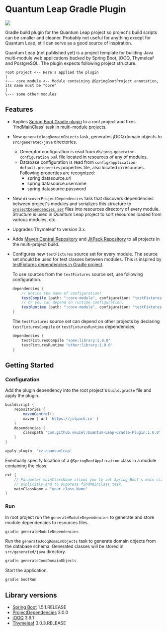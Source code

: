 # Quantum Leap Gradle Plugin

[![](https://jitpack.io/v/vkuzel/Quantum-Leap-Gradle-Plugin.svg)](https://jitpack.io/#vkuzel/Quantum-Leap-Gradle-Plugin)

Gradle build plugin for the Quantum Leap project so project's build scripts can be smaller and cleaner.
Probably not useful for anything except for Quantum Leap, still can serve as a good source of inspiration.

Quantum Leap (not published yet) is a project template for building Java multi-module web applications backed by Spring Boot, jOOQ, Thymeleaf and PostgreSQL.
The plugin expects following project structure.

````
root project <-- Here's applied the plugin
|
+--- core module <-- Module containing @SpringBootProject annotation, its name must be "core"
|
\--- some other modules
````

## Features

* Applies [Spring Boot Gradle plugin](https://docs.spring.io/spring-boot/docs/current/reference/html/build-tool-plugins-gradle-plugin.html) to a root project and fixes `findMainClass' task in multi-module projects.
* New `generateJooqDomainObjects` task, generates jOOQ domain objects to `src/generated/java` directories.
  * Generator configuration is read from `db/jooq-generator-configuration.xml` file located in resources of any of modules.
  * Database configuration is read from `config/application-default.properties` properties file, also located in resources.
    Following properties are recognized:
    * spring.datasource.url
    * spring.datasource.username
    * spring.datasource.password
* New `discoverProjectDependencies` task that discovers dependencies between project's modules and serializes this structure to [`projectDependencies.ser`](https://github.com/vkuzel/Gradle-Project-Dependencies) files into resources directory of every module.
  Structure is used in Quantum Leap project to sort resources loaded from various modules, etc.
* Upgrades Thymeleaf to version 3.x.
* Adds [Maven Central Repository](http://search.maven.org) and [JitPack Repository](https://jitpack.io) to all projects in the multi-project build.
* Configures new `testFixtures` source set for every module. The source set should be used for test classes between modules. This is inspired by [testFixtures dependencies in Gradle project](https://github.com/gradle/gradle/blob/master/gradle/testFixtures.gradle).

  To use sources from the `textFixtures` source set, use following configuration.

  ````groovy
  dependencies {
      // Notice the name of configuration!
      testCompile (path: ":core-module", configuration: "testFixturesUsageCompile")
      // Or you can depend on runtime configuration.
      testRuntime (path: ":core-module", configuration: "testFixturesUsageRuntime")
  }
  ````
  The `testFixtures` source set can depend on other projects by declaring `testFixturesCompile` or `testFixturesRuntime` dependencies.
  ````groovy
  dependencies {
      testFixturesCompile "some:library:1.0.0"
      testFixturesRuntime "other:library:1.0.0"
  }
  ````

## Getting Started

### Configuration

Add the plugin dependency into the root project's `build.gradle` file and apply the plugin.

````groovy
buildscript {
    repositories {
        mavenCentral()
        maven { url 'https://jitpack.io' }
    }
    dependencies {
        classpath 'com.github.vkuzel:Quantum-Leap-Gradle-Plugin:1.0.0'
    }
}

apply plugin: 'cz.quantumleap'
````

Eventually specify location of a `@SpringBootApplication` class in a module containing the class.   

````groovy
ext {
    // Parameter mainClassName allows you to set Spring Boot's main class
    // explicitly and to suppress findMainClass task.
    mainClassName = "your.class.Name"
}
````

### Run

In root project run the `generateModuleDependencies` to generate and store module dependencies to resources files.

````bash
gradle generateModuleDependencies
````

Run the `generateJooqDomainObjects` task to generate domain objects from the database schema. Generated classes will be stored in `src/generated/java` directory.

````bash
gradle generateJooqDomainObjects
````

Start the application.

````bash
gradle bootRun
````

## Library versions

* [Spring Boot](https://github.com/spring-projects/spring-boot) 1.5.1.RELEASE
* [ProjectDependencies](https://github.com/vkuzel/Gradle-Project-Dependencies) 3.0.0
* [jOOQ](https://github.com/jOOQ/jOOQ) 3.9.1
* [Thymeleaf](https://github.com/thymeleaf) 3.0.3.RELEASE

